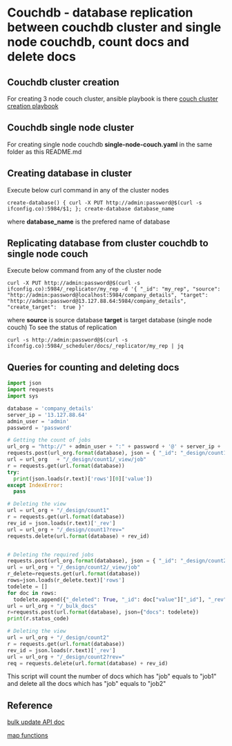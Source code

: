 # Couchdb - database replication between couchdb cluster and single node couchdb, count docs and delete docs

## Couchdb cluster creation

For  creating 3 node couch cluster, ansible playbook is there
[couch cluster creation playbook ](https://gitlab.com/devopsnexus/ansible/blob/apache-couchdb/couchdb.yml)

## Couchdb single node cluster
For creating single node couchdb
**single-node-couch.yaml** in the same folder as this README.md


## Creating database in cluster
Execute below curl command in any of the cluster nodes
```shell
create-database() { curl -X PUT http://admin:password@$(curl -s ifconfig.co):5984/$1; }; create-database database_name
```
where **database_name** is the prefered name of database 

## Replicating database from cluster couchdb to single node couch
Execute below command from any of the cluster node
```shell
curl -X PUT http://admin:password@$(curl -s ifconfig.co):5984/_replicator/my_rep -d '{ "_id": "my_rep", "source": "http://admin:password@localhost:5984/company_details", "target":  "http://admin:password@13.127.88.64:5984/company_details", "create_target":  true }'
```
where 
	**source** is source database
	**target** is target database (single node couch)
To see the status of replication
```shell
curl -s http://admin:password@$(curl -s ifconfig.co):5984/_scheduler/docs/_replicator/my_rep | jq
```

## Queries for counting and deleting docs
```python
import json
import requests
import sys

database = 'company_details'
server_ip = '13.127.88.64'
admin_user = 'admin'
password = 'password'

# Getting the count of jobs
url_org = "http://" + admin_user + ":" + password + '@' + server_ip + ':5984/{}'
requests.post(url_org.format(database), json = { "_id": "_design/count1",  "language": "javascript", "views": { "job": { "map": "function(doc) { if(doc[\"job\"] == \"job1\") emit(null, 1);}" , "reduce": "function(keys, values, combine) { return sum(values); }" } } } )
url = url_org	+ "/_design/count1/_view/job"
r = requests.get(url.format(database))
try:
  print(json.loads(r.text)['rows'][0]['value'])
except IndexError:
  pass

# Deleting the view
url	= url_org + "/_design/count1"
r = requests.get(url.format(database))
rev_id = json.loads(r.text)['_rev']
url = url_org + "/_design/count1?rev="
requests.delete(url.format(database) + rev_id)


# Deleting the required jobs
requests.post(url_org.format(database), json = { "_id": "_design/count2",  "language": "javascript", "views": { "job": { "map": "function(doc) { if(doc[\"job\"] == \"job2\") emit(doc._id, doc);}"} } } )
url = url_org + "/_design/count2/_view/job"
r_delete=requests.get(url.format(database))
rows=json.loads(r_delete.text)['rows']
todelete = []
for doc in rows:
  todelete.append({"_deleted": True, "_id": doc["value"]["_id"], "_rev": doc["value"]["_rev"]})
url = url_org + "/_bulk_docs"
r=requests.post(url.format(database), json={"docs": todelete})
print(r.status_code)

# Deleting the view
url = url_org + "/_design/count2"
r = requests.get(url.format(database))
rev_id = json.loads(r.text)['_rev']
url = url_org + "/_design/count2?rev="
req = requests.delete(url.format(database) + rev_id)
```
This script will count the number of docs which has "job" equals to "job1" and delete all the docs which has "job" equals to "job2" 
## Reference

[bulk update API doc](https://docs.couchdb.org/en/stable/api/database/bulk-api.html)

[map functions](https://docs.couchdb.org/en/stable/ddocs/ddocs.html?highlight=count#_count)